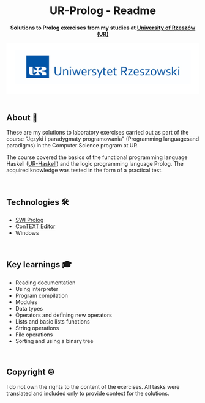 <h1 align="center">UR-Prolog - Readme</h1>
<p align="center">
  <strong>
    Solutions to Prolog exercises from my studies at <a href="https://www.ur.edu.pl/pl/kolegia/kolegium-nauk-przyrodniczych">University of Rzeszów (UR)</a>
  </strong>
</p>
<div align="center">
  <a href="https://www.ur.edu.pl/pl/kolegia/kolegium-nauk-przyrodniczych">
    <img src="for_readme/ur_banner.jpg?">
  </a>
</div>

<br>

<!--
## Table of Contents
- [About](#about)
- [Technologies](#technologies)
- [Key learnings](#key-learnings)
- [Copyright](#copyright)

<br>-->

## About :dart:
These are my solutions to laboratory exercises carried out as part of the course "Języki i paradygmaty programowania" (Programming languages ​​and paradigms) in the Computer Science program at UR. 

The course covered the basics of the functional programming language Haskell ([UR-Haskell](https://github.com/Pasek108/UR-Haskell)) and the logic programming language Prolog. The acquired knowledge was tested in the form of a practical test.

<br>

## Technologies :hammer_and_wrench:
- [SWI Prolog](https://www.swi-prolog.org)
- [ConTEXT Editor](https://www.contexteditor.org)
- Windows

<br>

## Key learnings :mortar_board:
- Reading documentation
- Using interpreter
- Program compilation
- Modules
- Data types
- Operators and defining new operators 
- Lists and basic lists functions
- String operations
- File operations
- Sorting and using a binary tree

<br>

## Copyright :copyright:
I do not own the rights to the content of the exercises. All tasks were translated and included only to provide context for the solutions.
